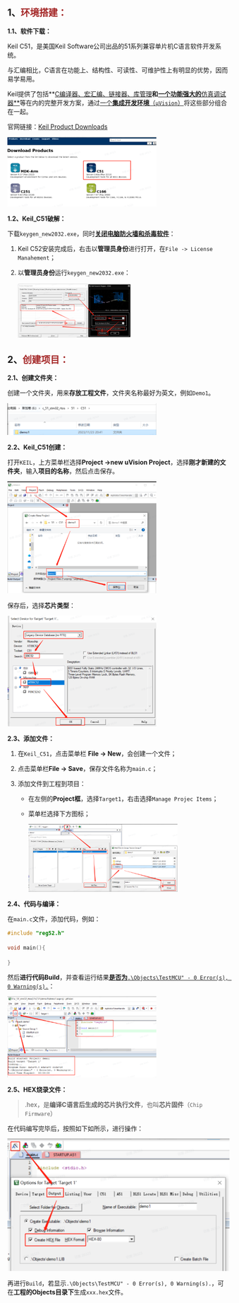 ## 1、<span style="color:brown">环境搭建：</span>

**1.1、软件下载：**

Keil C51，是美国Keil Software公司出品的51系列兼容单片机C语言软件开发系统。

与汇编相比，C语言在功能上、结构性、可读性、可维护性上有明显的优势，因而易学易用。

Keil提供了包括**<u>C编译器、宏汇编、链接器、库管理</u>**和<u>一个功能强大的**仿真调试器**</u>等在内的完整开发方案，通过<u>一个**集成开发环境**（`μVision`）</u>将这些部分组合在一起。

官网链接：[Keil Product Downloads](https://www.keil.com/download/product/)

<img src="https://raw.githubusercontent.com/root-bine/image/main/Typora-image/MCU05.png" alt="image-20250908152649735" style="zoom: 33%;" />

**1.2、Keil_C51破解：**

下载`keygen_new2032.exe`，同时<u>**关闭电脑防火墙和杀毒软件**</u>：

1. Keil C52安装完成后，右击以**管理员身份**进行打开，在`File -> License Manahement`；

2. 以**管理员身份**运行`keygen_new2032.exe`：

   <img src="https://raw.githubusercontent.com/root-bine/image/main/Typora-image/MCU06.png" alt="image-20250908154649502" style="zoom: 25%;" />



## 2、<span style="color:brown">创建项目：</span>

**2.1、创建文件夹：**

创建一个文件夹，用来**存放工程文件**，文件夹名称最好为英文，例如`Demo1`。

<img src="https://raw.githubusercontent.com/root-bine/image/main/Typora-image/MCU07.png" alt="image-20250908155621822" style="zoom: 33%;" />

**2.2、Keil_C51创建：**

打开`KEIL`，上方菜单栏选择**Project ->new uVision Project**，选择**刚才新建的文件夹**，输入**项目的名称**，然后点击保存。

<img src="https://raw.githubusercontent.com/root-bine/image/main/Typora-image/MCU08.png" alt="image-20250908155853119" style="zoom: 33%;" />

保存后，选择**芯片类型**：

<img src="https://raw.githubusercontent.com/root-bine/image/main/Typora-image/MCU09.png" alt="image-20250908160435037" style="zoom: 33%;" />

**2.3、添加文件：**

1. 在`Keil_C51`，点击菜单栏 **File -> New**，会创建一个文件；

2. 点击菜单栏**File -> Save**，保存文件名称为`main.c`；

3. 添加文件到工程到项目：

   - 在左侧的**Project框**，选择`Target1`，右击选择`Manage Projec Items`；

   - 菜单栏选择下方图标；

     <img src="https://raw.githubusercontent.com/root-bine/image/main/Typora-image/MCU10.png" alt="image-20250908160940689" style="zoom: 33%;" />

**2.4、代码与编译：**

在`main.c`文件，添加代码，例如：

```c
#include "reg52.h"

void main(){

}
```

然后**进行代码Build**，并查看运行结果<u>**是否为**`.\Objects\TestMCU" - 0 Error(s), 0 Warning(s).`</u>：

<img src="https://raw.githubusercontent.com/root-bine/image/main/Typora-image/MCU11.png" alt="image-20250908161640210" style="zoom: 33%;" />

**2.5、HEX烧录文件：**

> .hex，是**编译C语言后生成的芯片执行文件**，也叫**芯片固件**（`Chip Firmware`）

在代码编写完毕后，按照如下如所示，进行操作：

<img src="https://raw.githubusercontent.com/root-bine/image/main/Typora-image/MCU12.png" alt="image-20250908161918424" style="zoom:50%;" />

再进行`Build`，若显示`.\Objects\TestMCU" - 0 Error(s), 0 Warning(s).`，可在**工程的Objects目录下**生成`xxx.hex`文件。
